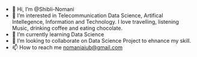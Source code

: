 - 👋 Hi, I’m @Shibli-Nomani
- 👀 I’m interested in Telecommunication Data Science, Artifical Intellegence, Information and Technology. I love travelling, listening Music, drinking coffee and eating chocolate.
- 🌱 I’m currently learning Data Science
- 💞️ I’m looking to collaborate on Data Science Project to ehnance my skill.
- 📫 How to reach me nomaniaiub@gmail.com

<!---
Shibli-Nomani/Shibli-Nomani is a ✨ special ✨ repository because its `README.md` (this file) appears on your GitHub profile.
You can click the Preview link to take a look at your changes.
--->
